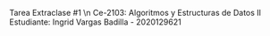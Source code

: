 Tarea Extraclase #1  \n
Ce-2103: Algoritmos y Estructuras de Datos II 
Estudiante: Ingrid Vargas Badilla - 2020129621
